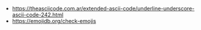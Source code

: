 - https://theasciicode.com.ar/extended-ascii-code/underline-underscore-ascii-code-242.html
- https://emojidb.org/check-emojis
